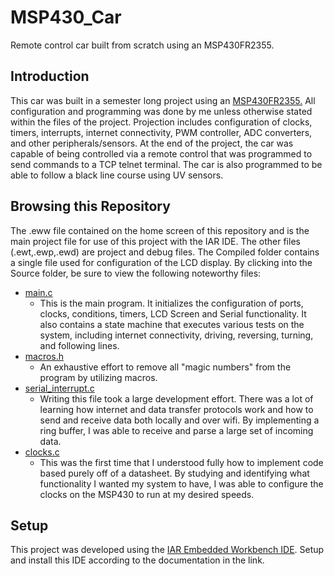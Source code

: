 # MSP430_Car
Remote control car built from scratch using an MSP430FR2355. 

## Introduction

This car was built in a semester long project using an [MSP430FR2355.](https://linktodocumentation) All configuration and 
programming was done by me unless otherwise stated within the files of the project. Projection includes configuration of clocks, timers, interrupts,
internet connectivity, PWM controller, ADC converters, and other peripherals/sensors. At the end of the project,
the car was capable of being controlled via a remote control that was programmed to send commands to a TCP telnet terminal. The car is also programmed to be able to follow a black line course using UV sensors. 

## Browsing this Repository 
The .eww file contained on the home screen of this repository and is the main project file for use of this project with the IAR IDE. The other files (.ewt,.ewp,.ewd) are project and debug files. 
The Compiled folder contains a single file used for configuration of the LCD display. 
By clicking into the Source folder, be sure to view the following noteworthy files: 

* [main.c](https://github.com/darrinj22/MSP430_Car/blob/main/Source/main.c)
    * This is the main program. It initializes the configuration of ports, clocks, conditions, timers, LCD Screen and Serial functionality. It also contains a state machine that executes various tests on the system, including internet connectivity, driving, reversing, turning, and following lines.
* [macros.h](https://github.com/darrinj22/MSP430_Car/blob/main/Source/macros.h)
    * An exhaustive effort to remove all "magic numbers" from the program by utilizing macros. 
* [serial_interrupt.c](https://github.com/darrinj22/MSP430_Car/blob/main/Source/serial_interrupt.c)
    * Writing this file took a large development effort. There was a lot of learning how internet and data transfer protocols work and how to send and receive data both locally and over wifi. By implementing a ring buffer, I was able to receive and parse a large set of incoming data.
* [clocks.c](https://github.com/darrinj22/MSP430_Car/blob/main/Source/clocks.c)
    * This was the first time that I understood fully how to implement code based purely off of a datasheet. By studying and identifying what functionality I wanted my system to have, I was able to configure the clocks on the MSP430 to run at my desired speeds. 

## Setup 
This project was developed using the [IAR Embedded Workbench IDE](https://www.iar.com/products/architectures/arm/iar-embedded-workbench-for-arm/). Setup and install this IDE according to the documentation in the link.


